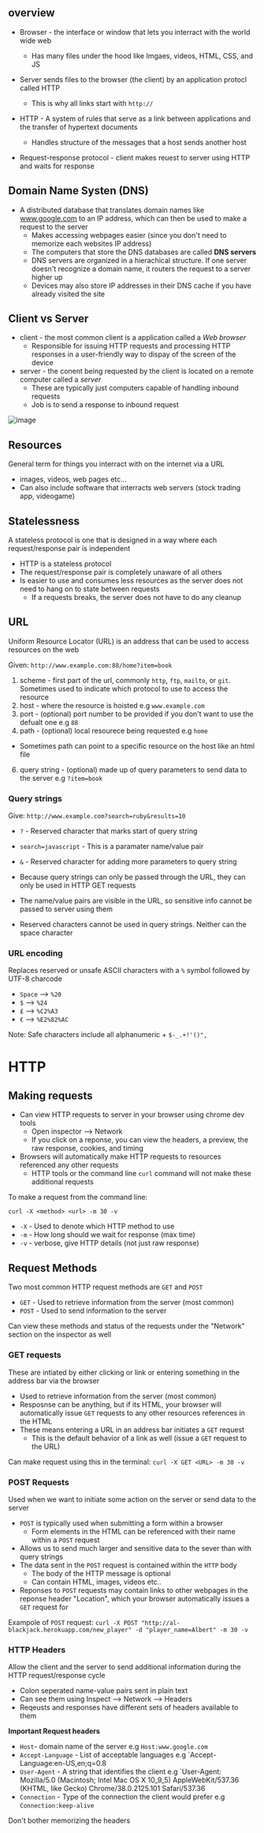 ## overview ##
- Browser - the interface or window that lets you interract with the world wide web
  - Has many files under the hood like Imgaes, videos, HTML, CSS, and JS
- Server sends files to the browser (the client) by an application protocl called HTTP
  - This is why all links start with `http://`

- HTTP - A system of rules that serve as a link between applications and the transfer of hypertext documents
  - Handles structure of the messages that a host sends another host
- Request-response protocol - client makes reuest to server using HTTP and waits for response

## Domain Name Systen (DNS) ##
- A distributed database that translates domain names like www.google.com to an IP address, which can then be used to make a request to the server
  - Makes accessing webpages easier (since you don't need to memorize each websites IP address)
  - The computers that store the DNS databases are called **DNS servers**
  - DNS servers are organized in a hierachical structure. If one server doesn't recognize a domain name, it routers the request to a server higher up
  - Devices may also store IP addresses in their DNS cache if you have already visited the site

## Client vs Server ##
- client - the most common client is a application called a _Web browser_
  - Responsible for issuing HTTP requests and processing HTTP responses in a user-friendly way to dispay of the screen of the device
- server - the conent being requested by the client is located on a remote computer called a _server_
  - These are typically just computers capable of handling inbound requests
  - Job is to send a response to inbound request

![image](https://user-images.githubusercontent.com/93304067/219985198-e1117794-9cdd-49c4-b4bc-e28e092c323f.png)

## Resources ##
General term for things you interract with on the internet via a URL
- images, videos, web pages etc...
- Can also include software that interracts web servers (stock trading app, videogame)

## Statelessness ##
A stateless protocol is one that is designed in a way where each request/response pair is independent
- HTTP is a stateless protocol
- The request/response pair is completely unaware of all others
- Is easier to use and consumes less resources as the server does not need to hang on to state between requests
  - If a requests breaks, the server does not have to do any cleanup

## URL ##
Uniform Resource Locator (URL) is an address that can be used to access resources on the web

Given: `http://www.example.com:88/home?item=book`
1. scheme - first part of the url, commonly `http`, `ftp`, `mailto`, or `git`. Sometimes used to indicate which protocol to use to access the resource
2. host - where the resource is hoisted e.g `www.example.com`
3. port - (optional) port number to be provided if you don't want to use the defualt one e.g `88`
4. path - (optional) local resourece being requested e.g `home`
  - Sometimes path can point to a specific resource on the host like an html file 
6. query string - (optional) made up of query parameters to send data to the server e.g `?item=book`

### Query strings ###
Give: `http://www.example.com?search=ruby&results=10`
- `?` - Reserved character that marks start of query string
- `search=javascript` - This is a paramater name/value pair
- `&` - Reserved character for adding more parameters to query string

- Because query strings can only be passed through the URL, they can only be used in HTTP GET requests
- The name/value pairs are visible in the URL, so sensitive info cannot be passed to server using them
- Reserved characters cannot be used in query strings. Neither can the space character

### URL encoding ###
Replaces reserved or unsafe ASCII characters with a `%` symbol followed by UTF-8 charcode
- `Space`	--> `%20`
- `$`	--> `%24`
- `£`	--> `%C2%A3`
- `€`	--> `%E2%82%AC`

Note: Safe characters include all alphanumeric + `$-_.+!'()",`

# HTTP #
## Making requests ##
- Can view HTTP requests to server in your browser using chrome dev tools
  - Open inspector --> Network
  - If you click on a reponse, you can view the headers, a preview, the raw response, cookies, and timing
- Browsers will automatically make HTTP requests to resources referenced any other requests
  - HTTP tools or the command line `curl` command will not make these additional requests

To make a request from the command line:
```
curl -X <method> <url> -m 30 -v
```
 - `-X` - Used to denote which HTTP method to use
 - `-m` - How long should we wait for response (max time)
 - `-v` - verbose, give HTTP details (not just raw response)

## Request Methods ##
Two most common HTTP request methods are `GET` and `POST`
- `GET` - Used to retrieve information from the server (most common)
- `POST` - Used to send information to the server

Can view these methods and status of the requests under the "Network" section on the inspector as well

### GET requests ###
These are intiated by either clicking or link or entering something in the address bar via the browser
- Used to retrieve information from the server (most common)
- Resposnse can be anything, but if its HTML, your browser will automatically issue `GET` requests to any other resources references in the HTML
- These means entering a URL in an address bar initiates a `GET` request
  - This is the default behavior of a link as well (issue a `GET` request to the URL)

Can make request using this in the terminal: `curl -X GET <URL> -m 30 -v`

### POST Requests ###
Used when we want to initiate some action on the server or send data to the server
- `POST` is typically used when submitting a form within a browser
  - Form elements in the HTML can be referenced with their name within a `POST` request
- Allows us to send much larger and sensitive data to the sever than with query strings
- The data sent in the `POST` request is contained within the `HTTP` body
  - The body of the HTTP message is optional
  - Can contain HTML, images, videos etc..
- Reponses to `POST` requests may contain links to other webpages in the reponse header "Location", which your browser automatically issues a `GET` request for

Exampole of `POST` request: `curl -X POST "http://al-blackjack.herokuapp.com/new_player" -d "player_name=Albert" -m 30 -v`

### HTTP Headers ###
Allow the client and the server to send additional information during the HTTP request/response cycle
- Colon seperated name-value pairs sent in plain text
- Can see them using Inspect --> Network --> Headers
- Reqeusts and responses have different sets of headers available to them

**Important Request headers**
- `Host`- domain name of the server e.g `Host:www.google.com`
- `Accept-Language` - List of acceptable languages e.g `Accept-Language:en-US,en;q=0.8
- `User-Agent` - A string that identifies the client e.g `User-Agent: Mozilla/5.0 (Macintosh; Intel Mac OS X 10_9_5) AppleWebKit/537.36 (KHTML, like Gecko) Chrome/38.0.2125.101 Safari/537.36
- `Connection` - Type of the connection the client would prefer e.g `Connection:keep-alive`

Don't bother memorizing the headers

